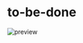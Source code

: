 # to-be-done
![preview](https://github.com/user-attachments/assets/dbb98e1e-bfc6-4dbe-a39f-ef0d3b0c6a5d)
